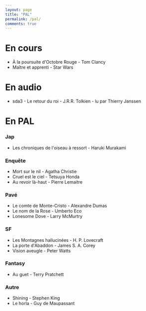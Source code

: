 ```yaml
---
layout: page
title: "PAL"
permalink: /pal/
comments: true
---
```


# En cours 

- À la poursuite d'Octobre Rouge - Tom Clancy
- Maître et apprenti - Star Wars

# En audio

- sda3 - Le retour du roi - J.R.R. Tolkien - lu par Thierry Janssen

# En PAL

### Jap

- Les chroniques de l'oiseau à ressort - Haruki Murakami

### Enquête

- Mort sur le nil - Agatha Christie
- Cruel est le ciel - Tetsuya Honda
- Au revoir là-haut - Pierre Lemaitre

### Pavé

- Le comte de Monte-Cristo - Alexandre Dumas
- Le nom de la Rose - Umberto Eco
- Lonesome Dove - Larry McMurtry

### SF

- Les Montagnes hallucinées - H. P. Lovecraft
- La porte d'Abaddon - James S. A. Corey
- Vision aveugle - Peter Watts

### Fantasy

- Au guet - Terry Pratchett 


### Autre 

- Shining - Stephen King
- Le horla - Guy de Maupassant
